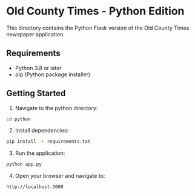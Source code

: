 # Old County Times - Python Edition

This directory contains the Python Flask version of the Old County Times newspaper application.

## Requirements

- Python 3.8 or later
- pip (Python package installer)

## Getting Started

1. Navigate to the python directory:
```bash
cd python
```

2. Install dependencies:
```bash
pip install -r requirements.txt
```

3. Run the application:
```bash
python app.py
```

4. Open your browser and navigate to:
```
http://localhost:3000
```